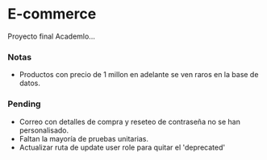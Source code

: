 # E-commerce

Proyecto final Academlo...

### Notas

- Productos con precio de 1 millon en adelante se ven raros en la base de datos.

### Pending

- Correo con detalles de compra y reseteo de contraseña no se han personalisado.
- Faltan la mayoría de pruebas unitarias.
- Actualizar ruta de update user role para quitar el 'deprecated'

<!-- ## Models

npx sequelize-cli model:generate --name roles --attributes role:string,description:string

npx sequelize-cli model:generate --name users --attributes username:string,email:string,password:string,avatar:string,role_id:integer,valid_user:boolean

npx sequelize-cli model:generate --name products --attributes name:string,description:string,price:real,available_qty:integer,status:boolean,user_id:integer,product_image:string

npx sequelize-cli model:generate --name cars --attributes user_id:integer,total_price:real

npx sequelize-cli model:generate --name orders --attributes user_id:integer,total_price:real,status:boolean

npx sequelize-cli model:generate --name product_in_cars --attributes car_id:integer,product_id:integer,quantity:integer,price:real,status:boolean

npx sequelize-cli model:generate --name product_in_orders --attributes order_id:integer,product_id:integer,quantity:integer,price:real -->

<!-- ### Users

{
"username": "Cervantes",
"email": "cervantes.aocc@gmail.com",
"password": "12345678"
}

{
"username": "Osimitzu",
"email": "angel_aocc@hotmail.com",
"password": "12345678"
}

{
"username": "Miocid",
"email": "osimitzuuu@gmail.com",
"password": "12345678"
}

{
"username": "Edelkhai",
"email": "angelo_aocc@outlook.com",
"password": "12345678"
} -->

<!-- ### Products

{
"name": "Product1",
"description": "Producto mamalon de alta calidad con las tres B",
"price": 39.99,
"available_qty": 120
} -->
